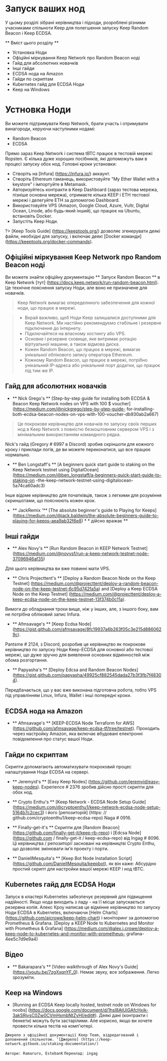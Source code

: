 # Запуск ваших нод

У цьому розділі зібрані керівництва і підходи, розроблені різними учасниками спільноти Keep для полегшення запуску Keep Random Beacon і Keep ECDSA.

** Вміст цього розділу **
- Установка Ноди
- Офіційні міркування Keep Network про Random Beacon ноді
- Гайд для абсолютних новачків
- Інші гайди
- ECDSA нода на Amazon
- Гайди по скриптам
- Kubernetes гайд для ECDSA Ноди
- Keep на Windows


# Устновка Ноди

Ви можете підтримувати Keep Network, брати участь і отримувати винагороди, керуючи наступними нодамі:
   * Random Beacon
   * ECDSA

Прямо зараз Keep Network і система tBTC працює в тестовій мережі Ropsten.
Є кілька дуже хороших посібників, які допоможуть вам в процесі запуску обох нод.
Головні кроки установки:
- Створіть на [Infura] (https://infura.io/) аккаунт.
- Створіть Ethereum гаманець, використовуйте "My Ether Wallet with a keystore" і імпортуйте в Metamask.
- Авторизуйтесь контракти в Keep Dashboard (зараз тестова мережа, пізніше основна мережа), отримаєте кілька KEEP і ETH тестової мережі і делегуйте ETH за допомогою Dashboard.
- Використовуйте VPS (Amazon, Google Cloud, Azure, Vultr, Digital Ocean, Linode, або будь-який інший), що працює на Ubuntu, встановіть Docker.
- Запустіть Keep Ноди.


?> [Keep Tools Guide] (https://keeptools.org/) дозволяє згенерувати деякі файли, необхідні для запуску, і включає деякі [Docker команди] (https://keeptools.org/docker-commands).

## Офіційні міркування Keep Network про Random Beacon ноді
Ви можете знайти офіційну документацію ** Запуск Random Beacon ** в Keep Network [тут] (https://docs.keep.network/run-random-beacon.html).
Це технічне пояснення запуску Ноди, але воно не призначене для новачків.
> Keep Network вимагає опеределнного забезпечення для кожної ноди, що працює в мережі.

> - Вкрай важливо, щоб Ноди Keep залишалися доступними для Keep Network. Ми настійно рекомендуємо стабільне і резервне підключення до Інтернету.
> - Підключайтеся на власному хостингу або VPS.
> - Основне і резервне сховище, яке витримає ротацію віртуальної машини, а також відмова диска.
> - Кожен Random Beacon, що працює в мережі, вимагає унікальної облікового запису оператора Ethereum.
> - Кожному Random Beacon, що працює в мережі, потрібно унікальний IP-адреса або унікальний порт додатки, що працює під тим же IP.


## Гайд для абсолютних новачків

- ** Nick Grego's ** [Step-by-step guide for installing both ECDSA & Beacon Keep Network nodes on VPS with 100 $ voucher] (https://medium.com/@nickgrego/step-by-step-guide- for-installing-both-ecdsa-beacon-nodes-on-vps-with-100-voucher-db930ab2a667)
> Це покрокове керівництво для новачків по запуску своїх перших нод в Keep Network з повністю безкоштовним сервером VPS і з мінімальним використанням командного рядка.

Nick's гайд (Gregory # 6997 в Discord) зробив скріншоти для кожного кроку і приклади логів, де ви можете переконатися, що все працює нормально.

- ** Ben Longstaff's ** [A beginners quick start guide to staking on the Keep Network testnet using DigitalOcean] (https://medium.com/@ben_longstaff/a-beginners-quick-start-guide-to-staking-on -the-keep-network-testnet-using-digitalocean-5a74ca60adc3)

Інше відоме керівництво для початківців, також з легкими для розуміння скриншотами, що пояснюють кожен крок.

- ** JackRemix '** [The absolute beginner's guide to Playing for Keeps] (https://medium.com/@jack.baldwin/the-absolute-beginners-guide-to-playing-for-keeps-aea9ab32f6e8) * * дійсно вражає **

## Інші гайди

- ** Alex Novy's ** [Run Random Beacon in KEEP Network Testnet] (https://medium.com/@novysf/run-a-keep-network-testnet-node-37096946af35)

Для цього керівництва ви вже повинні мати VPS.

- ** Chris Projecttent's ** [Deploy a Random Beacon Node on the Keep Testnet] (https://medium.com/@projecttent/deploy-a-random-beacon-node-on-the-keep-testnet-6c95d742fa5a) and [Deploy a Keep ECDSA Node on the Keep Testnet] (https://medium.com/@projecttent/deploy-a-keep-ecdsa-node-on-the-keep-testnet-13f374b0c11a).

Вимоги до обладнання трохи вище, ніж у інших, але, з іншого боку, вам не потрібна обліковий запис Infura.

- ** Afmsavage's ** [Keep Ecdsa Node] (https://gist.github.com/afmsavage/8fc19937a6b263f05c3e215d8860629c).

Pantsme # 2124, з Discord, розробив це керівництво як покрокове керівництво по запуску Ноди Keep-ECDSA для основної або тестової мережі, що дуже зручно для виявлення основних відмінностей між обома розгортання.

- ** Papyasha's ** [Deploy Edcsa and Random Beacon Nodes] (https://gist.github.com/papyasha/49925cf882545dada27b3f3fb7f48304).

Передбачається, що у вас вже виконана підготовча робота, тобто VPS під управлінням Linux, Infura, Wallet і інші попередні кроки.

## ECDSA нода на Amazon

- ** Afmsavage's ** [KEEP-ECDSA Node Terraform for AWS] (https://github.com/afmsavage/keep-ecdsa-tf/tree/testnet). Проходить через настройку Amazon, яка включає вбудовані електронні повідомлення про статус вашої Ноди.

## Гайди по скриптам
Скрипти допомагають автоматизувати покроковий процес налаштування Ноди ECDSA на сервері.

- ** Jeremyid's ** [Easy Keep Nodes] (https://github.com/jeremyid/easy-keep-nodes). Experience # 2376 зробив дійсно прості скрипти для обох нод.

- ** Crypto Enthu's ** [Keep Network - ECDSA Node Setup Guide] (https://medium.com/@cryptoenthu1/keep-network-ecdsa-node-setup-5164b7c2cec3) і його [репозиторій] (https: // github.com/cryptoenthu1/keep-ecdsa-repo) Naga # 0916.

- ** Finally-get-it's ** Скрипти для [Random Beacon] (https://github.com/finally-get-it/keep-rb-repo) і [Edcsa Node] (https://github.com / finally-get-it / keep-ecdsa-repo) від Ingag # 8096. Ці керівництва / репозиторії засновані на керівництві Crypto Enthu, що дозволяє змінювати ім'я проекту і порти.

- ** DaniellMesquita's ** [Keep Bot Node Installation Script] (https://github.com/DaniellMesquita/keepbot), як він каже: Абсурдно простий скрипт для настройки вашої мережі KEEP і нод tBTC.

## Kubernetes гайд для ECDSA Ноди
Запуск в кластері Kubernetes забезпечує резервний для підвищення надійності. Якщо нода виходить з ладу - на її місце запускається резервна копія.
Алекс Кроу написав це відмінне керівництво по запуску Ноди ECDSA в Kubernetes, включаючи [Helm Charts] (https://github.com/ajcrowe/keep-helm-chart) і моніторинг за допомогою Prometheus & Grafana.
[Deploy a KEEP Node to Kubernetes and Monitor with Prometheus & Grafana] (https://medium.com/@alex.j.crowe/deploy-a-keep-node-to-kubernetes-and-monitor-with-prometheus- grafana-4ee5c7d9e9a4)


## Відео

- ** Bakarapara's ** [Video walkthrough of Alex Novy's Guide] (https://youtu.be/7zgXxqnYF_0). Немає звуку, все зображення. Легко зрозуміти.

## Keep на Windows

- [Running an ECDSA Keep locally hosted, testnet node on Windows for noobs] (https://docs.google.com/document/d/1hsI8AtUiGAfcHxik-3akSRjysC0Zw0CVmHxmbNtZyHI/edit#). Деякі дані (контракти і бенкети) можуть бути застарілими. Але корисно, якщо ви хочете провести кілька тестів на комп'ютері.

`Джерело з офіційної документації Keep Team, відредагований і доповнений спільнотою. '[Джерело] (https://keep-network.gitbook.io/staking-documentation/) `

`Автори: Ramaruro, EstebanK`
`Переклад: ingag`
